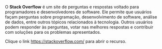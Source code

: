 O **Stack Overflow** é um site de perguntas e respostas voltado para programadores e desenvolvedores de software. Ele permite que usuários façam perguntas sobre programação, desenvolvimento de software, análise de dados, entre outros tópicos relacionados à tecnologia. Outros usuários podem responder às perguntas, votar nas melhores respostas e contribuir com soluções para os problemas apresentados.

Clique o link https://stackoverflow.com/ para abrir o recurso.
